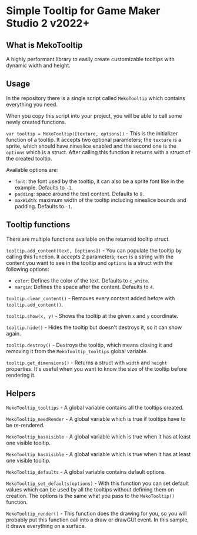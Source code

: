 # Simple Tooltip for Game Maker Studio 2 v2022+

## What is MekoTooltip

A highly performant library to easily create customizable tooltips with dynamic width and height.

## Usage

In the repository there is a single script called `MekoTooltip` which contains everything you need.

When you copy this script into your project, you will be able to call some newly created functions.

`var tooltip = MekoTooltip([texture, options])` - This is the initializer function of a tooltip. It accepts two optional parameters; the `texture` is a sprite, which should have nineslice enabled and the second one is the `options` which is a struct. After calling this function it returns with a struct of the created tooltip.

Available options are:
- `font`: the font used by the tooltip, it can also be a sprite font like in the example. Defaults to `-1`.
- `padding`: space around the text content. Defaults to `8`.
- `maxWidth`: maximum width of the tooltip including nineslice bounds and padding. Defaults to `-1`.

## Tooltip functions

There are multiple functions available on the returned tooltip struct.

`tooltip.add_content(text, [options])` - You can populate the tooltip by calling this function. It accepts 2 parameters; `text` is a string with the content you want to see in the tooltip and `options` is a struct with the following options:
- `color`: Defines the color of the text. Defaults to `c_white`.
- `margin`: Defines the space after the content. Defaults to `4`.

`tooltip.clear_content()` - Removes every content added before with `tooltip.add_content()`.

`tooltip.show(x, y)` - Shows the tooltip at the given `x` and `y` coordinate.

`tooltip.hide()` - Hides the tooltip but doesn't destroys it, so it can show again.

`tooltip.destroy()` - Destroys the tooltip, which means closing it and removing it from the `MekoTooltip_tooltips` global variable.

`tooltip.get_dimensions()` - Returns a struct with `width` and `height` properties. It's useful when you want to know the size of the tooltip before rendering it.

## Helpers

`MekoTooltip_tooltips` - A global variable contains all the tooltips created.

`MekoTooltip_needRender` - A global variable which is true if tooltips have to be re-rendered.

`MekoTooltip_hasVisible` - A global variable which is true when it has at least one visible tooltip.

`MekoTooltip_hasVisible` - A global variable which is true when it has at least one visible tooltip.

`MekoTooltip_defaults` - A global variable contains default options.

`MekoTooltip_set_defaults(options)` - With this function you can set default values which can be used by all the tooltips without defining them on creation. The options is the same what you pass to the `MekoTooltip()` function.

`MekoTooltip_render()` - This function does the drawing for you, so you will probably put this function call into a draw or drawGUI event. In this sample, it draws everything on a surface.
